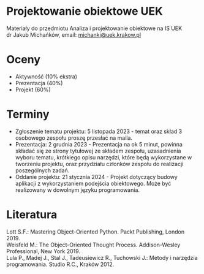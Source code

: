 # Projektowanie obiektowe UEK
Materiały do przedmiotu Analiza i projektowanie obiektowe na IS UEK\
dr Jakub Michańków, email: michankj@uek.krakow.pl

# Oceny
- Aktywność (10% ekstra)
- Prezentacja (40%)
- Projekt (60%)

# Terminy
- Zgłoszenie tematu projektu: 5 listopada 2023 - temat oraz skład 3 osobowego zespołu proszę przesłać na maila.
- Prezentacja: 2 grudnia 2023 - Prezentacja na ok 5 minut, powinna składać się ze strony tytułowej ze składem zespołu, uzasadnienia wyboru tematu, krótkiego opisu narzędzi, które będą wykorzystane w tworzeniu projektu, oraz przydziału członków zespołu do realizacji poszególnych zadań.
- Oddanie projektu: 21 stycznia 2024 - Projekt dotyczący budowy aplikacji z wykorzystaniem podejścia obiektowego. Może być realizowany w dowolnym języku programowania. 

# Literatura
Lott S.F.: Mastering Object-Oriented Python. Packt Publishing, London 2019.\
Weisfeld M.: The Object-Oriented Thought Process. Addison-Wesley Professional, New York 2019.\
Lula P., Madej J., Stal J., Tadeusiewicz R., Tuchowski J.: Metody i narzędzia programowania. Studio R.C., Kraków 2012.
